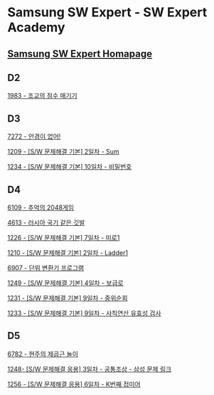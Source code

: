 # Samsung SW Expert - SW Expert Academy
[Samsung SW Expert Homapage](https://www.swexpertacademy.com)
-------------------------------------------
## D2
[1983 - 조교의 점수 매기기](https://github.com/kh030728/SW-expert-academy-study-storage/blob/master/kh030728/1983/README.md)
## D3
[7272 - 안경이 없어!](https://github.com/kh030728/SW-expert-academy-study-storage/blob/master/kh030728/7272/README.md)

[1209 - [S/W 문제해결 기본] 2일차 - Sum](https://github.com/kh030728/SW-expert-academy-study-storage/blob/master/kh030728/1209/README.md)

[1234 - [S/W 문제해결 기본] 10일차 - 비밀번호](https://github.com/kh030728/SW-expert-academy-study-storage/blob/master/kh030728/1234/README.md)

## D4
[6109 - 추억의 2048게임](https://github.com/kh030728/SW-expert-academy-study-storage/blob/master/kh030728/6109/README.md)

[4613 - 러시아 국기 같은 깃발](https://github.com/kh030728/SW-expert-academy-study-storage/blob/master/kh030728/4613/README.md)

[1226 - [S/W 문제해결 기본] 7일차 - 미로1](https://github.com/kh030728/SW-expert-academy-study-storage/blob/master/kh030728/1226/README.md)

[1210 - [S/W 문제해결 기본] 2일차 - Ladder1](https://github.com/kh030728/SW-expert-academy-study-storage/blob/master/kh030728/1210/README.md)

[6907 - 단위 변환기 프로그램](https://github.com/kh030728/SW-expert-academy-study-storage/blob/master/kh030728/6907/README.md)

[1249 - [S/W 문제해결 기본] 4일차 - 보급로](https://github.com/kh030728/SW-expert-academy-study-storage/blob/master/kh030728/1249/README.md)

[1231 - [S/W 문제해결 기본] 9일차 - 중위순회](https://github.com/kh030728/SW-expert-academy-study-storage/blob/master/kh030728/1231/README.md)

[1233 - [S/W 문제해결 기본] 9일차 - 사칙연산 유효성 검사](https://github.com/kh030728/SW-expert-academy-study-storage/blob/master/kh030728/1233/README.md)
## D5
[6782 - 현주의 제곱근 놀이](https://github.com/kh030728/SW-expert-academy-study-storage/tree/master/kh030728/6782/README.md)

[1248- [S/W 문제해결 응용] 3일차 - 공통조상 - 삼성 문제 링크](https://github.com/kh030728/SW-expert-academy-study-storage/blob/master/kh030728/1248/README.md)

[1256 - [S/W 문제해결 응용] 6일차 - K번째 접미어](https://github.com/kh030728/SW-expert-academy-study-storage/blob/master/kh030728/1256/README.md)